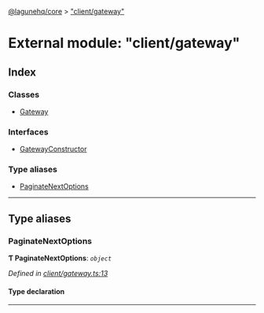 [@lagunehq/core](../README.md) > ["client/gateway"](../modules/_client_gateway_.md)

# External module: "client/gateway"

## Index

### Classes

* [Gateway](../classes/_client_gateway_.gateway.md)

### Interfaces

* [GatewayConstructor](../interfaces/_client_gateway_.gatewayconstructor.md)

### Type aliases

* [PaginateNextOptions](_client_gateway_.md#paginatenextoptions)

---

## Type aliases

<a id="paginatenextoptions"></a>

###  PaginateNextOptions

**Ƭ PaginateNextOptions**: *`object`*

*Defined in [client/gateway.ts:13](https://github.com/lagunehq/core/blob/9f0a933/src/client/gateway.ts#L13)*

#### Type declaration

___

